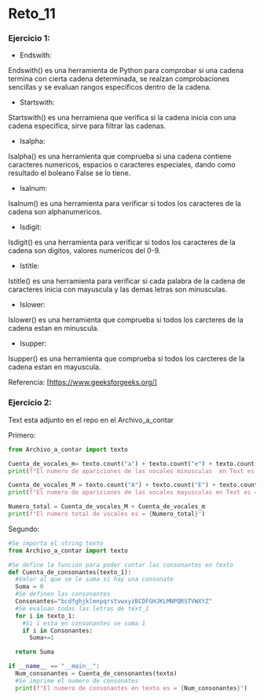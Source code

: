 # Reto_11

### Ejercicio 1:

- Endswith:

Endswith() es una herramienta de Python para comprobar si una cadena termina con cierta cadena determinada, se realzan comprobaciones sencillas y se evaluan rangos específicos dentro de la cadena.

- Startswith:

Startswith() es una herramiena que verifica si la cadena inicia con una cadena especifica, sirve para filtrar las cadenas.

- Isalpha:

Isalpha() es una herramienta que comprueba si una cadena contiene caracteres numericos, espacios o caracteres especiales, dando como resultado el boleano False se lo tiene.

- Isalnum:

Isalnum() es una herramienta para verificar si todos los caracteres de la cadena son alphanumericos.

- Isdigit:

Isdigit() es una herramienta para verificar si todos los caracteres de la cadena son digitos, valores numericos del 0-9.

- Istitle:

Istitle() es una herramienta para verificar si cada palabra de la cadena de caracteres inicia con mayuscula y las demas letras son minusculas.

- Islower:

Islower() es una herramienta que comprueba si todos los carcteres de la cadena estan en minuscula.

- Isupper:

Isupper() es una herramienta que comprueba si todos los carcteres de la cadena estan en mayuscula.

Referencia:
[https://www.geeksforgeeks.org/]

### Ejercicio 2:

Text esta adjunto en el repo en el Archivo_a_contar

Primero:
```python
from Archivo_a_contar import texto

Cuenta_de_vocales_m= texto.count("a") + texto.count("e") + texto.count("i") + texto.count("o") + texto.count("u")
print(f"El numero de apariciones de las vocales minusculas  en Text es = {Cuenta_de_vocales_m}")

Cuenta_de_vocales_M = texto.count("A") + texto.count("E") + texto.count("I") + texto.count("O") + texto.count("U")
print(f"El numero de apariciones de las vocales mayusculas en Text es = {Cuenta_de_vocales_M}")

Numero_total = Cuenta_de_vocales_M + Cuenta_de_vocales_m
print(f"El numero total de vocales es = {Numero_total}")
```

Segundo:
```python
#Se importa el string texto
from Archivo_a_contar import texto

#Se define la función para poder contar las consonantes en texto
def Cuenta_de_consonantes(texto_1):
  #Valor al que se le suma si hay una consonate
  Suma = 0
  #Se definen las consonantes
  Consonantes="bcdfghjklmnpqrstvwxyzBCDFGHJKLMNPQRSTVWXYZ"
  #Se evaluan todas las letras de text_1
  for i in texto_1:
    #Si i esta en consonantes se suma 1
    if i in Consonantes:
      Suma+=1

  return Suma

if __name__ == "__main__":
  Num_consonantes = Cuenta_de_consonantes(texto)
  #Se imprime el numero de consonates
  print(f"El numero de consonantes en texto es = {Num_consonantes}")
```

